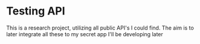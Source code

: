 # Testing API

This is a research project, utilizing all public API's I could find. The aim is to later integrate all these to my secret app I'll be developing later
